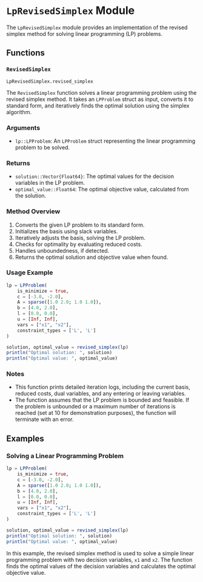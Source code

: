 # `LpRevisedSimplex` Module

The `LpRevisedSimplex` module provides an implementation of the revised simplex method for solving linear programming (LP) problems.

## Functions

### `RevisedSimplex`

```@docs
LpRevisedSimplex.revised_simplex
```

The `RevisedSimplex` function solves a linear programming problem using the revised simplex method. It takes an `LPProblem` struct as input, converts it to standard form, and iteratively finds the optimal solution using the simplex algorithm.

### Arguments

- `lp::LPProblem`: An `LPProblem` struct representing the linear programming problem to be solved.

### Returns

- `solution::Vector{Float64}`: The optimal values for the decision variables in the LP problem.
- `optimal_value::Float64`: The optimal objective value, calculated from the solution.

### Method Overview

1. Converts the given LP problem to its standard form.
2. Initializes the basis using slack variables.
3. Iteratively adjusts the basis, solving the LP problem.
4. Checks for optimality by evaluating reduced costs.
5. Handles unboundedness, if detected.
6. Returns the optimal solution and objective value when found.

### Usage Example

```julia
lp = LPProblem(
    is_minimize = true,
    c = [-3.0, -2.0],
    A = sparse([1.0 2.0; 1.0 1.0]),
    b = [4.0, 2.0],
    l = [0.0, 0.0],
    u = [Inf, Inf],
    vars = ["x1", "x2"],
    constraint_types = ['L', 'L']
)

solution, optimal_value = revised_simplex(lp)
println("Optimal solution: ", solution)
println("Optimal value: ", optimal_value)
```

### Notes

- This function prints detailed iteration logs, including the current basis, reduced costs, dual variables, and any entering or leaving variables.
- The function assumes that the LP problem is bounded and feasible. If the problem is unbounded or a maximum number of iterations is reached (set at 10 for demonstration purposes), the function will terminate with an error.

## Examples

### Solving a Linear Programming Problem

```julia
lp = LPProblem(
    is_minimize = true,
    c = [-3.0, -2.0],
    A = sparse([1.0 2.0; 1.0 1.0]),
    b = [4.0, 2.0],
    l = [0.0, 0.0],
    u = [Inf, Inf],
    vars = ["x1", "x2"],
    constraint_types = ['L', 'L']
)

solution, optimal_value = revised_simplex(lp)
println("Optimal solution: ", solution)
println("Optimal value: ", optimal_value)
```
In this example, the revised simplex method is used to solve a simple linear programming problem with two decision variables, `x1` and `x2`. The function finds the optimal values of the decision variables and calculates the optimal objective value.